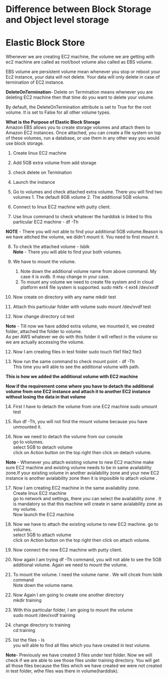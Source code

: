# Difference between Block Storage and Object level storage
# Elastic Block Store
Whenever we are creating EC2 machine, the volume we are getting with ec2 machine are called as root/boot volume also called as EBS volume.

EBS volume are persistent volume mean whenever you stop or reboot your Ec2 instance, your data will not delete. Your data will only delete in case of termination of EC2 instance.

**DeleteOnTermination**- Delete on Termination means whenever you are deleting EC2 machine then that time do you want to delete your volume. 

By default, the DeleteOnTermination attribute is set to True for the root volume. It is set to False for all other volume types.

**What is the Purpose of Elastic Block Storage**<br/>
  Amazon EBS allows you to create storage volumes and attach them to Amazon EC2 instances. Once attached, you can create a file system on top of these volumes, run a database, or use them in any other way you would use block storage. 

1. Create linux EC2 machine 

2. Add 5GB extra volume from add storage

3. check delete on Termination

4. Launch the instance

5. Go to volumes and check attached extra volume. There you will find two volumes 1. The default 8GB volume 2. The additional 5GB volume.

6. Connect to linux EC2 machine with putty client.

7. Use linux command to check whatever the harddisk is linked to this particular EC2 machine - df -Th

**NOTE** - There you will not able to find your additional 5GB volume.Reason is we have attched the volume, we didn't mount it. You need to first mount it.

8. To check the attached volume - lsblk<br/>
**Note** - There you will able to find your both volumes. 

8. We have to mount the volume. <br/>
   1. Note down the additional volume name from above command. My case it is xvdb. It may change in your case.
   2. To mount any volume we need to create file system and in cloud platform ext4 file system is supported.
       sudo mkfs -t ext4 /dev/xvdf

9. Now create on directory with any name
       mkdir test 

10. Attach this particular folder with volume
       sudo mount /dev/xvdf test

11. Now change directory
       cd test

**Note** - Till now we have added extra volume, we mounted it, we created folder, attached the folder to volume.<BR/>
           As per AWS whatever we do with this folder it will reflect in the volume so we are actually accessing the volume.

12. Now I am creating files in test folder
        sudo touch file1 file2 file3

13. Now run the same command to check mount point - df -Th<BR/>
    This time you will able to see the additional volume with path.

**This is how we added the additional volume with EC2 machine**

**Now if the requirement come where you have to detach the additional volume from one EC2 instance and attach it to another EC2 instance without losing the data in that volume**

14. First I have to detach the volume from one EC2 machine
        sudo umount test

15. Run df -Th, you will not find the mount volume because you have unmounted it.

16. Now we need to detach the volume from our console<br/>
     go to volumes.<br/>
     select 5GB to detach volume<br/>
     click on Action button on the top right then click on detach volume.

**Note** - Whenever you attach existing volume to new EC2 machine make sure EC2 machine and existing volume needs to be in same availability zone.If your existing volume in another avialability zone and your new EC2 instance is another avialability zone then it is imposible to attach volume .

17. Now I am creating EC2 machine in the same availability zone.<br/>
    Create linux EC2 machine<br/>
    go to network and settings, there you can select the availability zone . It is mandatory so that this machine will create in same avialability zone as my volume.<br/>
    Now launch the EC2 machine<br/>

18. Now we have to attach the existing volume to new EC2 machine.
     go to volumes.<br/>
     select 5GB to attach volume<br/>
     click on Action button on the top right then click on attach volume.

19. Now connect the new EC2 machine with putty client.

20. Now again I am trying df -Th command, you will not able to see the 5GB additional volume. Again we need to mount the volume.

21. To mount the volume. I need the volume name . We will chcek from lsblk command<br/>
    Note down the volume name.

22. Now Again I am going to create one another directory<br/>
    mkdir training

23. With this particular folder, I am going to mount the volume<br/>
    sudo mount /dev/xvdf training

24. change directory to training<br/>
    cd training

25. list the files - ls<br/>
    you will able to find all files which you have created in test volume.
    
**Note**- Previously we have created 3 files under test folder. Now we will check if we are able to see those files under training directory. You will get all those files because the files which we have created we were not created in test folder, wthe files was there in volume(harddisk). 





    




 
     
